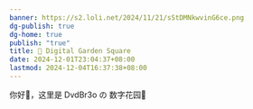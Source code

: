 ```yaml
---
banner: https://s2.loli.net/2024/11/21/sStDMNkwvinG6ce.png
dg-publish: true
dg-home: true
publish: "true"
title: 🏡 Digital Garden Square
date: 2024-12-01T23:04:37+08:00
lastmod: 2024-12-04T16:37:38+08:00
---
```

你好👋，这里是 DvdBr3o の 数字花园🏡